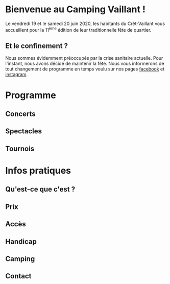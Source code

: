 <!-- section Bienvenue -->

# Bienvenue au Camping Vaillant&nbsp;!

Le vendredi 19 et le samedi 20 juin 2020, les habitants du Crêt-Vaillant vous accueillent pour la 11<sup>ème</sup> édition de leur traditionnelle fête de quartier.

## Et le confinement&nbsp;?

Nous sommes évidemment préoccupés par la crise sanitaire actuelle. Pour l'instant, nous avons décidé de maintenir la fête. Nous vous informerons de tout changement de programme en temps voulu sur nos pages [facebook](https://facebook.com/lafeteducretvaillant) et [instagram](https://instagram.com/la_fete_du_cret_vaillant/).

<!-- section Programme -->

# Programme

## Concerts

## Spectacles

## Tournois

<!-- section Infos -->

# Infos pratiques

## Qu'est-ce que c'est&nbsp;?

## Prix

## Accès

## Handicap

## Camping

## Contact
